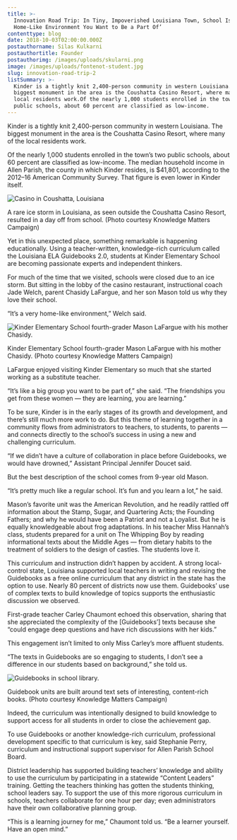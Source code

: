```yaml
---
title: >-
  Innovation Road Trip: In Tiny, Impoverished Louisiana Town, School Is ‘a
  Home-Like Environment You Want to Be a Part Of’
contenttype: blog
date: 2018-10-03T02:00:00.000Z
postauthorname: Silas Kulkarni
postauthortitle: Founder
postauthorimg: /images/uploads/skularni.png
image: /images/uploads/fontenot-student.jpg
slug: innovation-road-trip-2
listSummary: >-
  Kinder is a tightly knit 2,400-person community in western Louisiana. The
  biggest monument in the area is the Coushatta Casino Resort, where many of the
  local residents work.Of the nearly 1,000 students enrolled in the town’s two
  public schools, about 60 percent are classified as low-income.
---
```



Kinder is a tightly knit 2,400-person community in western Louisiana. The biggest monument in the area is the Coushatta Casino Resort, where many of the local residents work.

Of the nearly 1,000 students enrolled in the town’s two public schools, about 60 percent are classified as low-income. The median household income in Allen Parish, the county in which Kinder resides, is $41,801, according to the 2012–16 American Community Survey. That figure is even lower in Kinder itself.

![Casino in Coushatta, Louisiana](/images/uploads/coushatta.jpg)

<p class="caption">A rare ice storm in Louisiana, as seen outside the Coushatta Casino Resort, resulted in a day off from school. (Photo courtesy Knowledge Matters Campaign)</p>

Yet in this unexpected place, something remarkable is happening educationally. Using a teacher-written, knowledge-rich curriculum called the Louisiana ELA Guidebooks 2.0, students at Kinder Elementary School are becoming passionate experts and independent thinkers.

For much of the time that we visited, schools were closed due to an ice storm. But sitting in the lobby of the casino restaurant, instructional coach Jade Welch, parent Chasidy LaFargue, and her son Mason told us why they love their school.

“It’s a very home-like environment,” Welch said.

![Kinder Elementary School fourth-grader Mason LaFargue with his mother Chasidy.](/images/uploads/mason.jpg)

<p class="caption">Kinder Elementary School fourth-grader Mason LaFargue with his mother Chasidy. (Photo courtesy Knowledge Matters Campaign)</p>

LaFargue enjoyed visiting Kinder Elementary so much that she started working as a substitute teacher.

“It’s like a big group you want to be part of,” she said. “The friendships you get from these women — they are learning, you are learning.”

To be sure, Kinder is in the early stages of its growth and development, and there’s still much more work to do. But this theme of learning together in a community flows from administrators to teachers, to students, to parents — and connects directly to the school’s success in using a new and challenging curriculum.

“If we didn’t have a culture of collaboration in place before Guidebooks, we would have drowned,” Assistant Principal Jennifer Doucet said.

But the best description of the school comes from 9-year old Mason.

“It’s pretty much like a regular school. It’s fun and you learn a lot,” he said.

Mason’s favorite unit was the American Revolution, and he readily rattled off information about the Stamp, Sugar, and Quartering Acts; the Founding Fathers; and why he would have been a Patriot and not a Loyalist. But he is equally knowledgeable about frog adaptations. In his teacher Miss Hannah’s class, students prepared for a unit on The Whipping Boy by reading informational texts about the Middle Ages — from dietary habits to the treatment of soldiers to the design of castles. The students love it.  

This curriculum and instruction didn’t happen by accident. A strong local-control state, Louisiana supported local teachers in writing and revising the Guidebooks as a free online curriculum that any district in the state has the option to use. Nearly 80 percent of districts now use them. Guidebooks’ use of complex texts to build knowledge of topics supports the enthusiastic discussion we observed.

First-grade teacher Carley Chaumont echoed this observation, sharing that she appreciated the complexity of the \[Guidebooks’] texts because she “could engage deep questions and have rich discussions with her kids.”

This engagement isn’t limited to only Miss Carley’s more affluent students.

“The texts in Guidebooks are so engaging to students, I don’t see a difference in our students based on background,” she told us.

![Guidebooks in school library.](/images/uploads/library.jpg)

<p class="caption">Guidebook units are built around text sets of interesting, content-rich books. (Photo courtesy Knowledge Matters Campaign)</p>

Indeed, the curriculum was intentionally designed to build knowledge to support access for all students in order to close the achievement gap.

To use Guidebooks or another knowledge-rich curriculum, professional development specific to that curriculum is key, said Stephanie Perry, curriculum and instructional support supervisor for Allen Parish School Board.

District leadership has supported building teachers’ knowledge and ability to use the curriculum by participating in a statewide “Content Leaders” training. Getting the teachers thinking has gotten the students thinking, school leaders say. To support the use of this more rigorous curriculum in schools, teachers collaborate for one hour per day; even administrators have their own collaborative planning group.

“This is a learning journey for me,” Chaumont told us. “Be a learner yourself. Have an open mind.”
